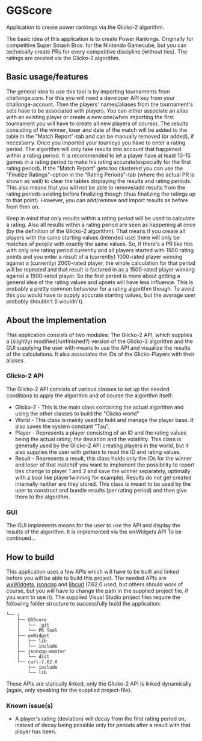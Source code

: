 # GGScore
Application to create power rankings via the Glicko-2 algorithm.

The basic idea of this application is to create Power Rankings.
Originally for competitive Super Smash Bros. for the Nintendo Gamecube, but you can technically create PRs for every competitive discipline (without ties).
The ratings are created via the Glicko-2 algorithm.

## Basic usage/features

The general idea to use this tool is by importing tournaments from challonge.com. For this you will need a developer API key from your challonge-account.
Then the players' names/aliases from the tournament's sets have to be associated with players. You can either associate an alias with an existing player or create a new one(when importing the first tournament you will have to create all new players of course). The results consisting of the winner, loser and date of the match will be added to the table in the "Match Report"-tab and can be manually removed (or added), if necessarry. 
Once you imported your tourneys you have to enter a rating period. The algorithm will only take results into account that happened within a rating period. It is recommended to let a player have at least 10-15 games in a rating period to make his rating accurate(especially for the first rating period).
If the "Match Report" gets too clustered you can use the "Finalize Ratings"-option in the "Rating Periods"-tab (where the actual PR is shown as well) to clear the tables displaying the results and rating periods. This also means that you will not be able to remove/add results from the rating periods existing before finalizing though (thus finalizing the ratings up to that point). However, you can add/remove and import results as before from then on.

Keep in mind that only results within a rating period will be used to calculate a rating.
 Also all results within a rating period are seen as happening at once (by the definition of the Glicko-2 algorithm). That means if you create all players with the same starting values (intended use) there will only be matches of people with exactly the same values. So, if there's a PR like this with only one rating period currently and all players started with 1500 rating points and you enter a result of a (currently) 1000-rated player winning against a (currently) 2000-rated player, the whole calculation for that period will be repeated and that result is factored in as a 1500-rated player winning against a 1500-rated player. 
 So the first period is more about getting a general idea of the rating values and upsets will have less influence. 
 This is probably a pretty common behaviour for a rating algorithm though. To avoid this you would have to supply accurate starting values, but the average user probably shouldn't (I wouldn't).
 
 
## About the implementation
 
 This application consists of two modules: The Glicko-2 API, which supplies a (slightly) modified(/unfinished?) version of the Glicko-2 algorithm and the GUI supplying the user with means to use the API and visualize the results of the calculations. It also associates the IDs of the Glicko-Players with their aliases.
 
 ### Glicko-2 API
 
 The Glicko-2 API consists of various classes to set up the needed conditions to apply the algorithm and of course the algorithm itself:
 
 - Glicko-2 -
This is the main class containing the actual algorithm and using the other classes to build the "Glicko world"
 - World -
 This class is mainly used to hold and manage the player base. It also saves the system constant "Tau".
 - Player -
 Represents a player consisting of an ID and the rating values being the actual rating, the deviation and the volatility.
 This class is generally used by the Glicko-2 API creating players in the world, but it also supplies the user with getters to read the ID and rating values.
 - Result -
 Represents a result, this class holds only the IDs for the winner and loser of that match(if you want to implement the possibility to report ties change to player 1 and 2 and save the winner separately, optimally with a bool like player1winning for example).
 Results do not get created internally neither are they stored. This class is meant to be used by the user to construct and bundle results (per rating period) and then give them to the algorithm.
 
 ### GUI
 
 The GUI implements means for the user to use the API and display the results of the algorithm.
 It is implemented via the wxWidgets API
 To be continued...
 
 
 ## How to build
 
 This application uses a few APIs which will have to be built and linked before you will be able to build this project.
 The needed APIs are [wxWidgets](https://wxwidgets.org/), [jsoncpp](https://github.com/open-source-parsers/jsoncpp) and [libcurl](https://curl.haxx.se/libcurl/) (7.62.0 used, but others should work of course, but you will have to change the path in the supplied project file, if you want to use it).
 The supplied Visual Studio project files require the following folder structure to successfully build the application:
 
 ```
 └── ┐
     ├── GGScore
     │   └── .git
     │   └── PR Tool 
     ├── wxWidget
     │   ├── lib
     │   └── include
     ├── jsoncpp-master
     │   └── dist
     └── curl-7.62.0
         ├── include
         └── lib
```
 These APIs are statically linked, only the Glicko-2 API is linked dynamically (again, only speaking for the supplied project-file).

### Known issue(s)

- A player's rating (deviation) will decay from the first rating period on, instead of decay being possible only for periods after a result with that player has been.
